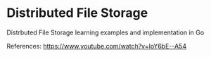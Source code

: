 # Distributed File Storage

Distrbuted File Storage learning examples and implementation in Go


References: https://www.youtube.com/watch?v=IoY6bE--A54